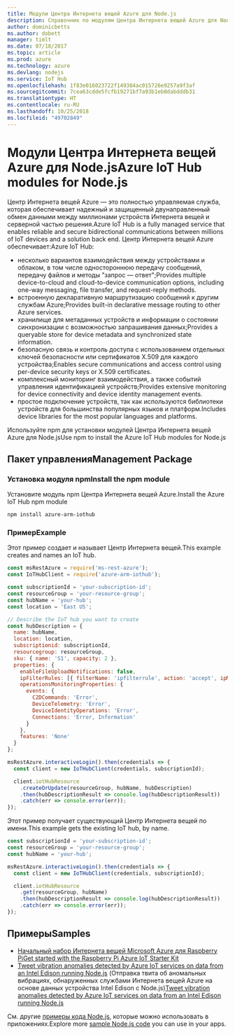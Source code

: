 ```yaml
---
title: Модули Центра Интернета вещей Azure для Node.js
description: Справочник по модулям Центра Интернета вещей Azure для Node.js
author: dominicbetts
ms.author: dobett
manager: timlt
ms.date: 07/18/2017
ms.topic: article
ms.prod: azure
ms.technology: azure
ms.devlang: nodejs
ms.service: IoT Hub
ms.openlocfilehash: 1f83e016023722f149384ac015726e9257a9f3af
ms.sourcegitcommit: 7cea63cdde5fcfb19271bf7a93b1eb0dabdddb31
ms.translationtype: HT
ms.contentlocale: ru-RU
ms.lasthandoff: 10/25/2018
ms.locfileid: "49702849"
---
```

# <a name="azure-iot-hub-modules-for-nodejs"></a><span data-ttu-id="9f8f7-103">Модули Центра Интернета вещей Azure для Node.js</span><span class="sxs-lookup"><span data-stu-id="9f8f7-103">Azure IoT Hub modules for Node.js</span></span>

<span data-ttu-id="9f8f7-104">Центр Интернета вещей Azure — это полностью управляемая служба, которая обеспечивает надежный и защищенный двунаправленный обмен данными между миллионами устройств Интернета вещей и серверной частью решения.</span><span class="sxs-lookup"><span data-stu-id="9f8f7-104">Azure IoT Hub is a fully managed service that enables reliable and secure bidirectional communications between millions of IoT devices and a solution back end.</span></span> <span data-ttu-id="9f8f7-105">Центр Интернета вещей Azure обеспечивает:</span><span class="sxs-lookup"><span data-stu-id="9f8f7-105">Azure IoT Hub:</span></span>
- <span data-ttu-id="9f8f7-106">несколько вариантов взаимодействия между устройствами и облаком, в том числе одностороннюю передачу сообщений, передачу файлов и методы "запрос — ответ";</span><span class="sxs-lookup"><span data-stu-id="9f8f7-106">Provides multiple device-to-cloud and cloud-to-device communication options, including one-way messaging, file transfer, and request-reply methods.</span></span>
- <span data-ttu-id="9f8f7-107">встроенную декларативную маршрутизацию сообщений к другим службам Azure;</span><span class="sxs-lookup"><span data-stu-id="9f8f7-107">Provides built-in declarative message routing to other Azure services.</span></span>
- <span data-ttu-id="9f8f7-108">хранилище для метаданных устройств и информации о состоянии синхронизации с возможностью запрашивания данных;</span><span class="sxs-lookup"><span data-stu-id="9f8f7-108">Provides a queryable store for device metadata and synchronized state information.</span></span>
- <span data-ttu-id="9f8f7-109">безопасную связь и контроль доступа с использованием отдельных ключей безопасности или сертификатов X.509 для каждого устройства;</span><span class="sxs-lookup"><span data-stu-id="9f8f7-109">Enables secure communications and access control using per-device security keys or X.509 certificates.</span></span>
- <span data-ttu-id="9f8f7-110">комплексный мониторинг взаимодействия, а также событий управления идентификацией устройств;</span><span class="sxs-lookup"><span data-stu-id="9f8f7-110">Provides extensive monitoring for device connectivity and device identity management events.</span></span>
- <span data-ttu-id="9f8f7-111">простое подключение устройств, так как используются библиотеки устройств для большинства популярных языков и платформ.</span><span class="sxs-lookup"><span data-stu-id="9f8f7-111">Includes device libraries for the most popular languages and platforms.</span></span>

<span data-ttu-id="9f8f7-112">Используйте npm для установки модулей Центра Интернета вещей Azure для Node.js</span><span class="sxs-lookup"><span data-stu-id="9f8f7-112">Use npm to install the Azure IoT Hub modules for Node.js</span></span>

## <a name="management-package"></a><span data-ttu-id="9f8f7-113">Пакет управления</span><span class="sxs-lookup"><span data-stu-id="9f8f7-113">Management Package</span></span>

### <a name="install-the-npm-module"></a><span data-ttu-id="9f8f7-114">Установка модуля npm</span><span class="sxs-lookup"><span data-stu-id="9f8f7-114">Install the npm module</span></span>

<span data-ttu-id="9f8f7-115">Установите модуль npm Центра Интернета вещей Azure.</span><span class="sxs-lookup"><span data-stu-id="9f8f7-115">Install the Azure IoT Hub npm module</span></span>

```bash
npm install azure-arm-iothub
```

### <a name="example"></a><span data-ttu-id="9f8f7-116">Пример</span><span class="sxs-lookup"><span data-stu-id="9f8f7-116">Example</span></span>

<span data-ttu-id="9f8f7-117">Этот пример создает и называет Центр Интернета вещей.</span><span class="sxs-lookup"><span data-stu-id="9f8f7-117">This example creates and names an IoT hub.</span></span>

```javascript
const msRestAzure = require('ms-rest-azure');
const IoTHubClient = require('azure-arm-iothub');

const subscriptionId = 'your-subscription-id';
const resourceGroup = 'your-resource-group';
const hubName = 'your-hub';
const location = 'East US';

// Describe the IoT hub you want to create
const hubDescription = {
  name: hubName,
  location: location,
  subscriptionid: subscriptionId,
  resourcegroup: resourceGroup,
  sku: { name: 'S1', capacity: 2 },
  properties: {
    enableFileUploadNotifications: false,
    ipFilterRules: [{ filterName: 'ipfilterrule', action: 'accept', ipMask: '0.0.0.0/0' }],
    operationsMonitoringProperties: {
      events: {
        C2DCommands: 'Error',
        DeviceTelemetry: 'Error',
        DeviceIdentityOperations: 'Error',
        Connections: 'Error, Information'
      }
    },
    features: 'None'
  }
};

msRestAzure.interactiveLogin().then(credentials => {
  const client = new IoTHubClient(credentials, subscriptionId);

  client.iotHubResource
    .createOrUpdate(resourceGroup, hubName, hubDescription)
    .then(hubDescriptionResult => console.log(hubDescriptionResult))
    .catch(err => console.error(err));
});
```

<span data-ttu-id="9f8f7-118">Этот пример получает существующий Центр Интернета вещей по имени.</span><span class="sxs-lookup"><span data-stu-id="9f8f7-118">This example gets the existing IoT hub, by name.</span></span>

```javascript
const subscriptionId = 'your-subscription-id';
const resourceGroup = 'your-resource-group';
const hubName = 'your-hub';

msRestAzure.interactiveLogin().then(credentials => {
  const client = new IoTHubClient(credentials, subscriptionId);

  client.iotHubResource
    .get(resourceGroup, hubName)
    .then(hubDescriptionResult => console.log(hubDescriptionResult))
    .catch(err => console.error(err));
});
```

## <a name="samples"></a><span data-ttu-id="9f8f7-119">Примеры</span><span class="sxs-lookup"><span data-stu-id="9f8f7-119">Samples</span></span>

- [<span data-ttu-id="9f8f7-120">Начальный набор Интернета вещей Microsoft Azure для Raspberry Pi</span><span class="sxs-lookup"><span data-stu-id="9f8f7-120">Get started with the Raspberry Pi Azure IoT Starter Kit</span></span>](https://azure.microsoft.com/resources/samples/iot-remote-monitoring-node-raspberrypi-getstartedkit/)
- <span data-ttu-id="9f8f7-121">[Tweet vibration anomalies detected by Azure IoT services on data from an Intel Edison running Node.js](https://azure.microsoft.com/resources/samples/iot-hub-nodejs-intel-edison-vibration-anomaly-detection/) (Отправка твита об аномальных вибрациях, обнаруженных службами Интернета вещей Azure на основе данных устройства Intel Edison с Node.js)</span><span class="sxs-lookup"><span data-stu-id="9f8f7-121">[Tweet vibration anomalies detected by Azure IoT services on data from an Intel Edison running Node.js](https://azure.microsoft.com/resources/samples/iot-hub-nodejs-intel-edison-vibration-anomaly-detection/)</span></span>

<span data-ttu-id="9f8f7-122">См. другие [примеры кода Node.js](https://azure.microsoft.com/resources/samples/?platform=nodejs), которые можно использовать в приложениях.</span><span class="sxs-lookup"><span data-stu-id="9f8f7-122">Explore more [sample Node.js code](https://azure.microsoft.com/resources/samples/?platform=nodejs) you can use in your apps.</span></span>
